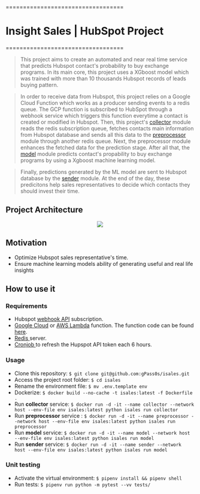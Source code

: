 ==================================
# Insight Sales | HubSpot Project
==================================

> This project aims to create an automated and near real time service that predicts Hubspot contact's probability to buy exchange programs. In its main core, this project uses a XGboost model which was 
trained with more than 10 thousands Hubspot records of leads buying pattern. 

> In order to receive data from Hubspot, this project relies on a Google Cloud Function which works
as a producer sending events to a redis queue. The GCP function is subscribed to HubSpot through a 
webhook service which triggers this function everytime a contact is created or modified in Hubspot. 
Then, this project's <a href=https://github.com/gPass0s/isales/blob/master/isales/collector.py>collector</a> module reads the redis subscription queue, fetches contacts main information from Hubspot database and sends all this data to the <a href=https://github.com/gPass0s/isales/blob/master/isales/preprocessor.py> preprocessor</a> module through another redis queue. Next, the preprocessor module enhances the fetched data for the prediction stage. After all that, the 
<a href=https://github.com/gPass0s/isales/blob/master/isales/model.py>model</a> module predicts contact's
propability to buy exchange programs by using a Xgboost machine learning model. 

> Finally, predictions generated by the ML model are sent to Hubspot database by the <a href=https://github.com/gPass0s/isales/blob/master/isales/sender.py>sender</a> module.
At the end of the day, these predicitons help sales representatives to decide which contacts they should invest their time.

## Project Architecture

<p align="center">
  <img src="https://i.imgur.com/IkGcNAV.png"/>
  <br/>
</p>


## Motivation

* Optimize Hubspot sales representative's time.
* Ensure machine learning models ability of generating useful and real life insights 

## How to use it

### Requirements

* Hubspot <a href= https://developers.hubspot.com/docs/methods/webhooks/webhooks-overview>webhook API</a> subscription. 
* <a href = https://cloud.google.com/functions>Google Cloud</a> or <a href ="https://aws.amazon.com/lambda/?nc1=h_ls">AWS Lambda</a> function. The function code can be found <a href=https://github.com/gPass0s/isales/tree/master/utils/gcp_function>here</a>.
* <a href= "https://redis.io/"> Redis </a> server.
* <a href= https://github.com/gPass0s/isales/blob/master/utils/crontab>Cronjob </a>to refresh the Hupspot API token each 6 hours. 

### Usage

* Clone this repository: `$ git clone git@github.com:gPass0s/isales.git`
* Access the project root folder: `$ cd isales`
* Rename the environment file: `$ mv .env.template env`
* Dockerize: `$ docker build --no-cache -t isales:latest -f Dockerfile .`
* Run **collector** service: `$ docker run -d -it --name collector --network host --env-file env isales:latest python isales run collector`
* Run **preprocessor** service : `$ docker run -d -it --name preprocessor --network host --env-file env isales:latest python isales run preprocessor`
* Run **model** service: `$ docker run -d -it --name model --network host --env-file env isales:latest python isales run model`
* Run **sender** service: `$ docker run -d -it --name sender --network host --env-file env isales:latest python isales run model`

### Unit testing
* Activate the virtual environment: `$ pipenv install && pipenv shell`
* Run tests: `$ pipenv run python -m pytest --vv tests/`
